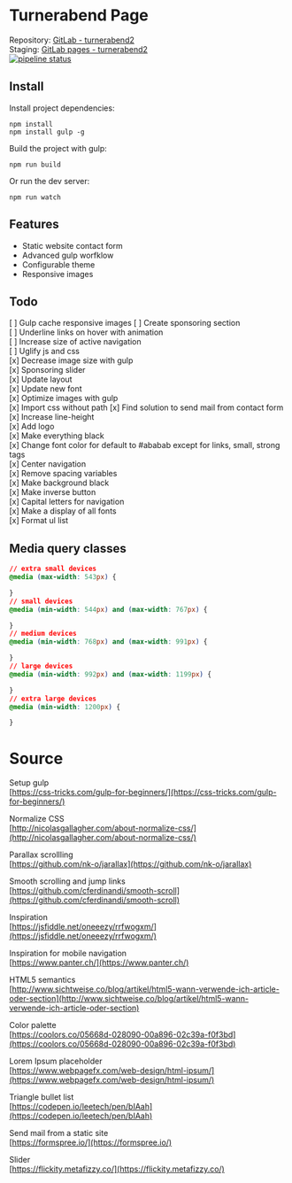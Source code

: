 # Turnerabend Page

Repository: [GitLab - turnerabend2](https://gitlab.com/janikvonrotz/turnerabend2)  
Staging: [GitLab pages - turnerabend2](https://janikvonrotz.gitlab.io/turnerabend2)  
[![pipeline status](https://gitlab.com/janikvonrotz/turnerabend2/badges/master/pipeline.svg)](https://gitlab.com/janikvonrotz/turnerabend2/commits/master)

## Install

Install project dependencies:

    npm install
    npm install gulp -g

Build the project with gulp:

    npm run build

Or run the dev server:

    npm run watch

## Features

* Static website contact form
* Advanced gulp worfklow
* Configurable theme
* Responsive images

## Todo

[ ] Gulp cache responsive images
[ ] Create sponsoring section  
[ ] Underline links on hover with animation  
[ ] Increase size of active navigation  
[ ] Uglify js and css  
[x] Decrease image size with gulp  
[x] Sponsoring slider  
[x] Update layout  
[x] Update new font  
[x] Optimize images with gulp  
[x] Import css without path
[x] Find solution to send mail from contact form  
[x] Increase line-height  
[x] Add logo  
[x] Make everything black  
[x] Change font color for default to #ababab except for links, small, strong tags  
[x] Center navigation  
[x] Remove spacing variables  
[x] Make background black  
[x] Make inverse button  
[x] Capital letters for navigation  
[x] Make a display of all fonts  
[x] Format ul list  

## Media query classes

```css
// extra small devices
@media (max-width: 543px) {

}
// small devices
@media (min-width: 544px) and (max-width: 767px) {

}
// medium devices
@media (min-width: 768px) and (max-width: 991px) {

}
// large devices
@media (min-width: 992px) and (max-width: 1199px) {

}
// extra large devices
@media (min-width: 1200px) {

}
```

# Source

Setup gulp  
[https://css-tricks.com/gulp-for-beginners/](https://css-tricks.com/gulp-for-beginners/)

Normalize CSS  
[http://nicolasgallagher.com/about-normalize-css/](http://nicolasgallagher.com/about-normalize-css/)

Parallax scrollling  
[https://github.com/nk-o/jarallax](https://github.com/nk-o/jarallax)

Smooth scrolling and jump links  
[https://github.com/cferdinandi/smooth-scroll](https://github.com/cferdinandi/smooth-scroll)

Inspiration  
[https://jsfiddle.net/oneeezy/rrfwogxm/](https://jsfiddle.net/oneeezy/rrfwogxm/)

Inspiration for mobile navigation  
[https://www.panter.ch/](https://www.panter.ch/)

HTML5 semantics  
[http://www.sichtweise.co/blog/artikel/html5-wann-verwende-ich-article-oder-section](http://www.sichtweise.co/blog/artikel/html5-wann-verwende-ich-article-oder-section)

Color palette  
[https://coolors.co/05668d-028090-00a896-02c39a-f0f3bd](https://coolors.co/05668d-028090-00a896-02c39a-f0f3bd)

Lorem Ipsum placeholder  
[https://www.webpagefx.com/web-design/html-ipsum/](https://www.webpagefx.com/web-design/html-ipsum/)

Triangle bullet list  
[https://codepen.io/leetech/pen/bIAah](https://codepen.io/leetech/pen/bIAah)

Send mail from a static site  
[https://formspree.io/](https://formspree.io/)

Slider  
[https://flickity.metafizzy.co/](https://flickity.metafizzy.co/)
